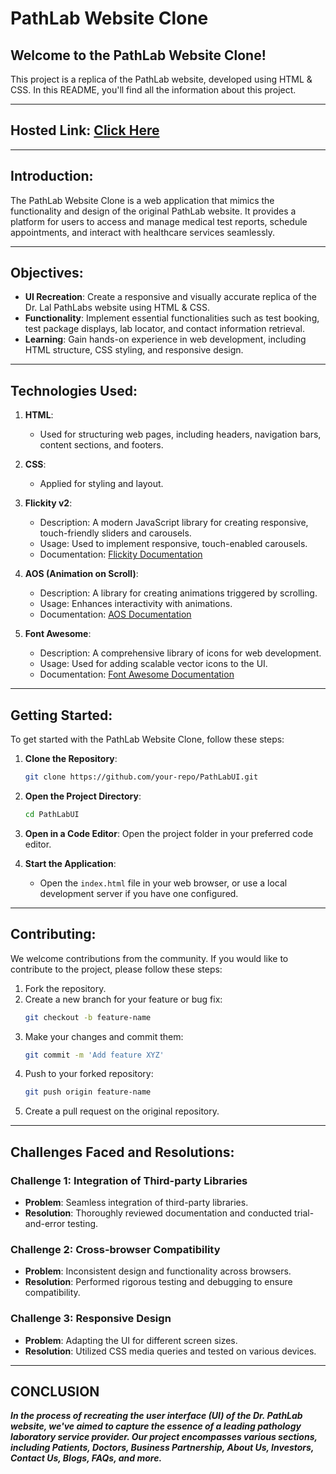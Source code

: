 # PathLab Website Clone 

## Welcome to the PathLab Website Clone!
This project is a replica of the PathLab website, developed using HTML & CSS. In this README, you'll find all the information about this project.

---

## Hosted Link: [Click Here](https://elixirpoison.github.io/PathLabUI/)

---

## Introduction:
The PathLab Website Clone is a web application that mimics the functionality and design of the original PathLab website. It provides a platform for users to access and manage medical test reports, schedule appointments, and interact with healthcare services seamlessly.

---

## Objectives:
- **UI Recreation**: Create a responsive and visually accurate replica of the Dr. Lal PathLabs website using HTML & CSS.
- **Functionality**: Implement essential functionalities such as test booking, test package displays, lab locator, and contact information retrieval.
- **Learning**: Gain hands-on experience in web development, including HTML structure, CSS styling, and responsive design.

---

## Technologies Used:

1. **HTML**:
   - Used for structuring web pages, including headers, navigation bars, content sections, and footers.

2. **CSS**:
   - Applied for styling and layout.

3. **Flickity v2**:
   - Description: A modern JavaScript library for creating responsive, touch-friendly sliders and carousels.
   - Usage: Used to implement responsive, touch-enabled carousels.
   - Documentation: [Flickity Documentation](https://flickity.metafizzy.co/)

4. **AOS (Animation on Scroll)**:
   - Description: A library for creating animations triggered by scrolling.
   - Usage: Enhances interactivity with animations.
   - Documentation: [AOS Documentation](https://michalsnik.github.io/aos/)

5. **Font Awesome**:
   - Description: A comprehensive library of icons for web development.
   - Usage: Used for adding scalable vector icons to the UI.
   - Documentation: [Font Awesome Documentation](https://fontawesome.com/)

---

## Getting Started:

To get started with the PathLab Website Clone, follow these steps:

1. **Clone the Repository**:
   ```bash
   git clone https://github.com/your-repo/PathLabUI.git
   ```

2. **Open the Project Directory**:
   ```bash
   cd PathLabUI
   ```

3. **Open in a Code Editor**:
   Open the project folder in your preferred code editor.

4. **Start the Application**:
   - Open the `index.html` file in your web browser, or use a local development server if you have one configured.

---

## Contributing:

We welcome contributions from the community. If you would like to contribute to the project, please follow these steps:

1. Fork the repository.
2. Create a new branch for your feature or bug fix:
   ```bash
   git checkout -b feature-name
   ```
3. Make your changes and commit them:
   ```bash
   git commit -m 'Add feature XYZ'
   ```
4. Push to your forked repository:
   ```bash
   git push origin feature-name
   ```
5. Create a pull request on the original repository.

---

## Challenges Faced and Resolutions:

### Challenge 1: Integration of Third-party Libraries
- **Problem**: Seamless integration of third-party libraries.
- **Resolution**: Thoroughly reviewed documentation and conducted trial-and-error testing.

### Challenge 2: Cross-browser Compatibility
- **Problem**: Inconsistent design and functionality across browsers.
- **Resolution**: Performed rigorous testing and debugging to ensure compatibility.

### Challenge 3: Responsive Design
- **Problem**: Adapting the UI for different screen sizes.
- **Resolution**: Utilized CSS media queries and tested on various devices.

---
## **CONCLUSION**

***In the process of recreating the user interface (UI) of the Dr. PathLab website, we've aimed to capture the essence of a leading pathology laboratory service provider.
Our project encompasses various sections, including Patients, Doctors, Business Partnership, About Us, Investors, Contact Us, Blogs, FAQs, and more.***
